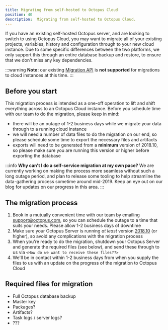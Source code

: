 ```yaml
---
title: Migrating from self-hosted to Octopus Cloud
position: 40
description:  Migrating from self-hosted to Octopus Cloud.
---
```


If you have an existing self-hosted Octopus server, and are looking to switch to using Octopus Cloud, you may want to migrate all of your existing projects, variables, history and configuration through to your new cloud instance. Due to some specific differences between the two platforms, we only support this through an entire database backup and restore, to ensure that we don't miss any key dependencies.

:::warning
**Note:** our existing [Migration API](/docs/api-and-integration/migration-api/index.md) is **not supported** for migrations to cloud instances at this time.
:::

## Before you start

This migration process is intended as a one-off operation to lift and shift everything across to an Octopus Cloud instance. Before you schedule time with our team to do the migration, please keep in mind:

- there will be an outage of 1-2 business days while we migrate your data through to a running cloud instance
- we will need a number of data files to do the migration on our end, so please schedule some time to export the necessary files and artifacts
- exports will need to be generated from a **minimum** version of 2018.10, so please make sure you are running this version or higher before exporting the database

:::info
**Why can't I do a self-service migration at my own pace?**
We are currently working on making the process more seamless without such a long outage period, and plan to release some tooling to help streamline the data-gathering process sometime around mid-2019. Keep an eye out on our blog for updates on our progress in this area.
:::

## The migration process

1. Book in a mutually convenient time with our team by emailing [support@octopus.com](mailto:support@octopus.com), so you can schedule the outage to a time that suits your needs. Please allow 1-2 business days of downtime
1. Make sure your Octopus Server is running _at least_ version [2018.10](https://octopus.com/downloads/2018.10.0) (or higher), so avoid any complications with the migration process
1. When you're ready to do the migration, shutdown your Octopus Server and generate the required files (see below), and send these through to us via `<How do we want to receive these files??>`
1. We'll be in contact within 1-2 business days from when you supply the files to us with an update on the progress of the migration to Octopus Cloud

## Required files for migration

- Full Octopus database backup
- Master key
- Packages?
- Artifacts?
- Task logs / server logs?
- ???